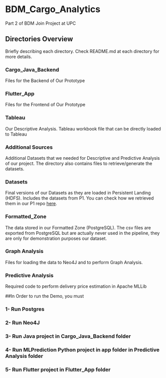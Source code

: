 # BDM_Cargo_Analytics
Part 2 of BDM Join Project at UPC

## Directories Overview
Briefly describing each directory. Check README.md at each directory for more details.

### Cargo_Java_Backend
Files for the Backend of Our Prototype

### Flutter_App
Files for the Frontend of Our Prototype

### Tableau
Our Descriptive Analysis. Tableau workbook file that can be directly loaded to Tableau

### Additional Sources

Additional Datasets that we needed for Descriptive and Predictive Analysis of our project. The directory also contains files to retrieve/generate the datasets.

### Datasets

Final versions of our Datasets as they are loaded in Persistent Landing (HDFS). Includes the datasets from P1. You can check how we retrieved them in our P1 repo [here](https://github.com/SYusupov/BDM_Cargo).

### Formatted_Zone
The data stored in our Formatted Zone (PostgreSQL). The csv files are exported from PostgreSQL but are actually never used in the pipeline, they are only for demonstration purposes our dataset.

### Graph Analysis
Files for loading the data to Neo4J and to perform Graph Analysis.

### Predictive Analysis
Required code to perform delivery price estimation in Apache MLLib

##In Order to run the Demo, you must 
### 1- Run Postgres
### 2- Run Neo4J
### 3- Run Java project in Cargo_Java_Backend folder
### 4- Run MLPrediction Python project in app folder in Predictive Analysis folder 
### 5- Run Flutter project in Flutter_App folder
